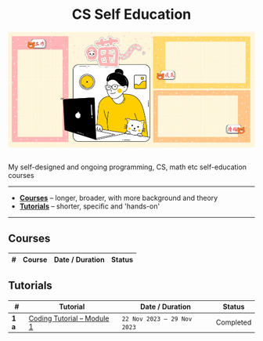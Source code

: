 <div align="center">
  <h1>CS Self Education</h1>
  <img src="banner.jpg" align="center"/>
  <br/><br/>
</div>

My self-designed and ongoing programming, CS, math etc self-education courses

---

- [**Courses**](https://github.com/abeerration/CS-Self-Education#courses) – longer, broader, with more background and theory
- [**Tutorials**](https://github.com/abeerration/CS-Self-Education#tutorials) – shorter, specific and 'hands-on'

---

## Courses

| # | Course | Date / Duration | Status |
| ----------- | ----------- | ----------- | ----------- |
<!--
| **1** | [Flutter Development]((https://github.com/abeerration/Flutter-Development)) | | |
-->

<!--
| **1** | [Full Stack Development with TypeScript, React, Next.js, MongoDB](https://github.com/abeerration/Full-Stack-Development-with-TRNM) | - | **Ongoing** |
| **1** | [Web Design & Development Bootcamp](https://github.com/abeerration/Web-Design-Development-Bootcamp) | - | - |
| **2** | [Introduction to Computer Science & AI with Python](https://github.com/abeerration/Intro-CS-AI-Python) | - | - |
| **3** | [Mathematics Foundations for CS]() | - | - |
| - | English Composition | - | - |
| - | Object Oriented Programming: Java, Ruby & Smalltalk | - | - |
| - | Computing with Lisp | - | - |
| - | Business & Technical Writing | - | - |
| - | Creative Writing | - | - |
| - | History of Computation | - | - |
| - | Data Structures & Algorithms | - | - |
| - | Discrete & CS Mathematics | - | - |
| - | Assembly Language | - | - |
-->

## Tutorials

| # | Tutorial | Date / Duration | Status |
| ----------- | ----------- | ----------- | ----------- |
| **1 a** | [Coding Tutorial – Module 1](https://github.com/abeerration/Coding-Tutorial-Module-1) | <code>22 Nov 2023 &mdash; 29 Nov 2023</code> | Completed

<!--
| **1 b** | [Coding Tutorial – Module 2](https://github.com/abeerration/Coding-Tutorial-Module-2) | <code>dd Mmm YYYY &mdash; dd Mmm YYYY</code> |  |
| **2** | [Django for Beginners](https://github.com/abeerration/Django-for-Beginners?tab=readme-ov-file) | <code>dd Mmm YYYY &mdash; dd Mmm YYYY</code> | **Ongoing** |
-->

<!--
| **3** | [JavaScript Node Express MongoDB Tutorial](https://github.com/abeerration/JavaScript-Node-Express-MongoDB-Tutorial) | <code>dd Mmm YYYY &mdash; dd Mmm YYYY</code> | |
| **4** | [Full Stack MERN](https://github.com/abeerration/Full-Stack-MERN) | <code>dd Mmm YYYY &mdash; dd Mmm YYYY</code> | |
-->

<!-- | **5** | [Next.js Development](https://github.com/abeerration/Next.js-Development) | <code>dd Mmm YYYY &mdash; dd Mmm YYYY</code> | | -->

<!--
| - | [JS Node Express MongoDB Tutorial](https://github.com/abeerration/JS-Node-Express-MongoDB-Tutorial) | - | - |
| - | [The PHP Workshop](https://github.com/abeerration/The-PHP-Workshop) | - | - |
| - | [Go Hands On Tutorial](https://github.com/abeerration/Go-Hands-On-Tutorial) | - | - |
| - | [Go Web Development](https://github.com/abeerration/Go-Web-Development) | - | - |
| - | [Microservices with Python, Flask, FastAPI & OpenAPI]() | - | - |
| - | [Vue & JS Tutorial]() | - | - |
| - | [Node & OnsenUI Tutorial]() | - | - |
| - | [Coding Tutorial – Module 2](https://github.com/abeerration/Coding-Tutorial-Module-2) | - | - |
-->
